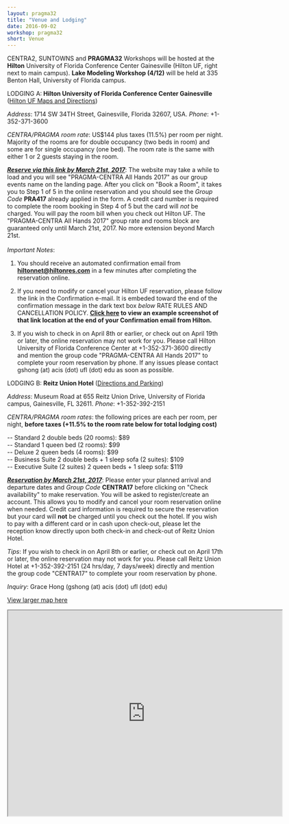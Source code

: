 ```yaml
---
layout: pragma32
title: "Venue and Lodging"
date: 2016-09-02
workshop: pragma32
short: Venue
---
```



CENTRA2, SUNTOWNS and **PRAGMA32** Workshops will be hosted at the **Hilton** University of Florida Conference Center Gainesville (Hilton UF, right next to main campus). **Lake Modeling Workshop (4/12)** will be held at 335 Benton Hall, University of Florida campus.


LODGING A:<strong> Hilton University of Florida Conference Center Gainesville</strong> (<a href="http://www3.hilton.com/en/hotels/florida/hilton-university-of-florida-conference-center-gainesville-GVNCCHF/maps-directions/index.html" target="_blank">Hilton UF Maps and Directions</a>) <br />

<i>Address</i>: 1714 SW 34TH Street, Gainesville, Florida 32607, USA. <i>Phone</i>: +1-352-371-3600

<i>CENTRA/PRAGMA room rate</i>: US$144 plus taxes (11.5%) per room per night. Majority of the rooms are for double occupancy (two beds in room) and some are for single occupancy (one bed). The room rate is the same with either 1 or 2 guests staying in the room. 

**<i><a href=" http://www.hilton.com/en/hi/groups/personalized/G/GVNCCHF-PRA417-20170409/index.jhtml?WT.mc_id=POG" target="_blank">Reserve via this link by March 21st, 2017</a></i>**: The website may take a while to load and you will see "PRAGMA-CENTRA All Hands 2017" as our group events name on the landing page. After you click on "Book a Room", it takes you to Step 1 of 5 in the online reservation and you should see the <i>Group Code</i> <strong>PRA417</strong> already applied in the form. A credit card number is required to complete the room booking in Step 4 of 5 but the card will *not* be charged. You will pay the room bill when you check out Hilton UF. The "PRAGMA-CENTRA All Hands 2017" group rate and rooms block are guaranteed only until March 21st, 2017. No more extension beyond March 21st.<br />
<br />
<i>Important Notes</i>: 

1. You should receive an automated confirmation email from **hiltonnet@hiltonres.com** in a few minutes after completing the reservation online. 

2. If you need to modify or cancel your Hilton UF reservation, please follow the link in the Confirmation e-mail. It is embeded toward the end of the confirmation message in the dark text box *below* RATE RULES AND CANCELLATION POLICY. **[Click here](http://www.globalcentra.org/img/Hilton_modify_cancel.png) to view an example screenshot of that link location at the end of your Confirmation email from Hilton.** 

3. If you wish to check in on April 8th or earlier, or check out on April 19th or later, the online reservation may not work for you. Please call Hilton University of Florida Conference Center at +1-352-371-3600 directly and mention the group code "PRAGMA-CENTRA All Hands 2017" to complete your room reservation by phone. If any issues please contact gshong (at) acis (dot) ufl (dot) edu as soon as possible.
<p></p>

LODGING B: <strong>Reitz Union Hotel</strong> (<a href="https://www.union.ufl.edu/UnionHotel/Directions" target="_blank">Directions and Parking</a>)

<i>Address</i>: Museum Road at 655 Reitz Union Drive, University of Florida campus, Gainesville, FL 32611. <i>Phone</i>: +1-352-392-2151 

<i>CENTRA/PRAGMA room rates</i>: the following prices are each per room, per night, <strong>before taxes (+11.5% to the room rate below for total lodging cost)</strong>

-- Standard 2 double beds (20 rooms): $89<br />
-- Standard 1 queen bed (2 rooms): $99<br />
-- Deluxe 2 queen beds (4 rooms): $99<br />
-- Business Suite 2 double beds + 1 sleep sofa (2 suites): $109<br />
-- Executive Suite (2 suites) 2 queen beds + 1 sleep sofa: $119

<i><strong><a href="https://www.union.ufl.edu/UnionHotel/OnlineReservationsandAvailability" target="_blank">Reservation by March 21st, 2017</a></strong></i>: Please enter your planned arrival and departure dates and <i>Group Code</i> <strong>CENTRA17</strong> before clicking on "Check availability" to make reservation. You will be asked to register/create an account. This allows you to modify and cancel your room reservation online when needed. Credit card information is required to secure the reservation but your card will **not** be charged until you check out the hotel. If you wish to pay with a different card or in cash upon check-out, please let the reception know directly upon both check-in and check-out of Reitz Union Hotel.

<i>Tips</i>: If you wish to check in on April 8th or earlier, or check out on April 17th or later, the online reservation may not work for you. Please call Reitz Union Hotel at +1-352-392-2151 (24 hrs/day, 7 days/week) directly and mention the group code "CENTRA17" to complete your room reservation by phone.

<i>Inquiry</i>: Grace Hong (gshong (at) acis (dot) ufl (dot) edu)

<a href="https://goo.gl/AjSyvS" target="_blank">View larger map here</a>
<iframe src="https://www.google.com/maps/d/embed?mid=1y8tewMB7Ku4CbS0yLdHUf7iQ4JU" width="640" height="480"></iframe>

